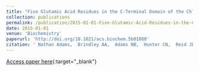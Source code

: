 ```yaml
---
title: "Five Glutamic Acid Residues in the C-Terminal Domain of the ChlD Subunit Play a Major Role in Conferring Mg(2+) Cooperativity upon Magnesium Chelatase."
collection: publications
permalink: /publication/2015-01-01-Five-Glutamic-Acid-Residues-in-the-C-Terminal-Domain-of-the-ChlD-Subunit-Play-a-Major-Role-in-Conferring-Mg2-Cooperativity-upon-Magnesium-Chelatase
date: 2015-01-01
venue: 'Biochemistry'
paperurl: 'http://doi.org/10.1021/acs.biochem.5b01080'
citation: ' Nathan Adams,  Brindley AA,  Adams NB,  Hunter CN,  Reid JD, &quot;Five Glutamic Acid Residues in the C-Terminal Domain of the ChlD Subunit Play a Major Role in Conferring Mg(2+) Cooperativity upon Magnesium Chelatase..&quot; Biochemistry, 2015.'
---
```

[Access paper here](http://doi.org/10.1021/acs.biochem.5b01080){:target="_blank"}
